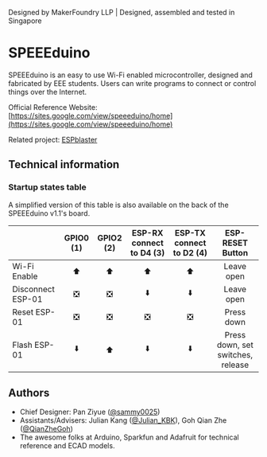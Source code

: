 Designed by MakerFoundry LLP | Designed, assembled and tested in Singapore
# SPEEEduino
SPEEEduino is an easy to use Wi-Fi enabled microcontroller, designed and fabricated by EEE students. Users can write programs to connect or control things over the Internet.

Official Reference Website: [https://sites.google.com/view/speeeduino/home](https://sites.google.com/view/speeeduino/home)

Related project: [ESPblaster](https://github.com/sammy0025/ESPblaster)

## Technical information

### Startup states table
A simplified version of this table is also available on the back of the SPEEEduino v1.1's board. 

|  | GPIO0 (1) | GPIO2 (2) | ESP-RX connect to D4 (3) | ESP-TX connect to D2 (4) | ESP-RESET Button |
|-------------------|:---------:|:---------:|:------------------------:|:------------------------:|:---------------------------------:|
| Wi-Fi Enable | ⬆️ | ⬆️ | ⬆️ | ⬆️ | Leave open |
| Disconnect ESP-01 | ❎ | ❎ | ⬇️ | ⬇️ | Leave open |
| Reset ESP-01 | ❎ | ❎ | ❎ | ❎ | Press down |
| Flash ESP-01 | ⬇️ | ⬆️ | ⬇️ | ⬇️ | Press down, set switches, release |

## Authors
* Chief Designer: Pan Ziyue ([@sammy0025](https://twitter.com/sammy0025))
* Assistants/Advisers: Julian Kang ([@Julian_KBK](https://twitter.com/Julian_KBK)), Goh Qian Zhe ([@QianZheGoh](https://twitter.com/QianZheGoh))
* The awesome folks at Arduino, Sparkfun and Adafruit for technical reference and ECAD models.
